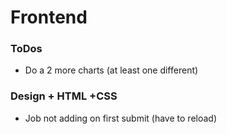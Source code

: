 # Frontend

### ToDos

<!-- * Make style of company and keywords required -->

* Do a 2 more charts (at least one different)
  <!-- * Fix barchart column titles -->
    <!-- * Change chart color scheme. -> blue? -->

### Design + HTML +CSS

<!-- * Make Add job clickable / all black. -->

<!-- * Change text to sort by "Stages" instead of "Status" -->

<!-- * Hide "Minimum" on NVD3 progression bar -->

<!-- * center "edit" + "remove" above Deadline/Contact and so on
 -->


- Job not adding on first submit (have to reload)